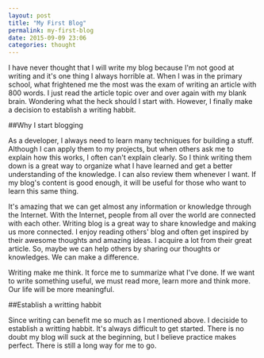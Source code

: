 ```yaml
---
layout: post
title: "My First Blog"
permalink: my-first-blog
date: 2015-09-09 23:06
categories: thought
---
```

I have never thought that I will write my blog because I'm not good at writing and it's one thing I always horrible at. When
I was in the primary school, what frightened me the most was the exam of writing an article with 800 words.
I just read the article topic over and over again with my blank brain. Wondering what the heck should I start
with. However, I finally make a decision to establish a writing habbit.

##Why I start blogging

As a developer, I always need to learn many techniques for building a stuff. Although I can apply them to my 
projects, but when others ask me to explain how this works, I often can't explain clearly. So I think writing
them down is a great way to organize what I have learned and get a better understanding of the knowledge. I can
also review them whenever I want. If my blog's content is good enough, it will be useful for those who want to learn
this same thing.

It's amazing that we can get almost any information or knowledge through the Internet. With the Internet, people from all over the world
are connected with each other. Writing blog is a great way to share knowledge and making us more connected. I enjoy
reading others' blog and often get inspired by their awesome thoughts and amazing ideas. I acquire a lot from their
great article. So, maybe we can help others by sharing our thoughts or knowledges. We can make a difference.

Writing make me think. It force me to summarize what I've done. If we want to write something useful, we must read
more, learn more and think more. Our life will be more meaningful.

##Establish a writting habbit

Since writing can benefit me so much as I mentioned above. I deciside to establish a writting habbit. It's always 
difficult to get started. There is no doubt my blog will suck at the beginning, but I believe practice makes perfect.
There is still a long way for me to go.

